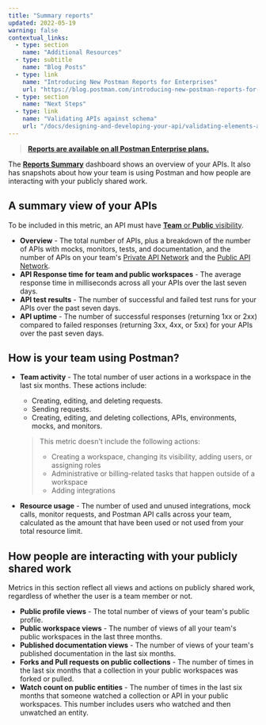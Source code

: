 ```yaml
---
title: "Summary reports"
updated: 2022-05-19
warning: false
contextual_links:
  - type: section
    name: "Additional Resources"
  - type: subtitle
    name: "Blog Posts"
  - type: link
    name: "Introducing New Postman Reports for Enterprises"
    url: "https://blog.postman.com/introducing-new-postman-reports-for-enterprises/"
  - type: section
    name: "Next Steps"
  - type: link
    name: "Validating APIs against schema"
    url: "/docs/designing-and-developing-your-api/validating-elements-against-schema/"
---
```


> [__Reports are available on all Postman Enterprise plans.__](https://www.postman.com/pricing)

The [**Reports Summary**](https://go.postman.co/reports/summary) dashboard shows an overview of your APIs. It also has snapshots about how your team is using Postman and how people are interacting with your publicly shared work.

## A summary view of your APIs

To be included in this metric, an API must have [**Team** or **Public** visibility](/docs/collaborating-in-postman/using-workspaces/managing-workspaces/#changing-workspace-visibility).

* **Overview** - The total number of APIs, plus a breakdown of the number of APIs with mocks, monitors, tests, and documentation, and the number of APIs on your team's [Private API Network](/docs/collaborating-in-postman/adding-private-network/) and the [Public API Network](/docs/getting-started/exploring-public-api-network/).
* **API Response time for team and public workspaces** - The average response time in milliseconds across all your APIs over the last seven days.
* **API test results** - The number of successful and failed test runs for your APIs over the past seven days.
* **API uptime** - The number of successful responses (returning 1xx or 2xx) compared to failed responses (returning 3xx, 4xx, or 5xx) for your APIs over the past seven days.

## How is your team using Postman?

* **Team activity** - The total number of user actions in a workspace in the last six months. These actions include:
    * Creating, editing, and deleting requests.
    * Sending requests.
    * Creating, editing, and deleting collections, APIs, environments, mocks, and monitors.

    > This metric doesn't include the following actions:
    > * Creating a workspace, changing its visibility, adding users, or assigning roles
    > * Administrative or billing-related tasks that happen outside of a workspace
    > * Adding integrations

* **Resource usage** - The number of used and unused integrations, mock calls, monitor requests, and Postman API calls across your team, calculated as the amount that have been used or not used from your total resource limit.

## How people are interacting with your publicly shared work

Metrics in this section reflect all views and actions on publicly shared work, regardless of whether the user is a team member or not.

* **Public profile views** - The total number of views of your team's public profile.
* **Public workspace views** - The number of views of all your team's public workspaces in the last three months.
* **Published documentation views** - The number of views of your team's published documentation in the last six months.
* **Forks and Pull requests on public collections** - The number of times in the last six months that a collection in your public workspaces was forked or pulled.
* **Watch count on public entities** - The number of times in the last six months that someone watched a collection or API in your public workspaces. This number includes users who watched and then unwatched an entity.
